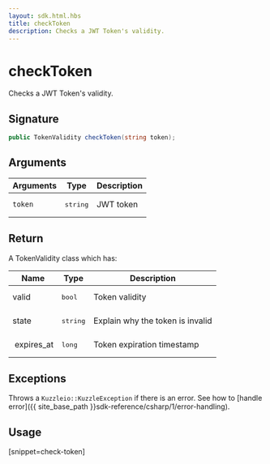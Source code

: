 ```yaml
---
layout: sdk.html.hbs
title: checkToken
description: Checks a JWT Token's validity.
---
```


# checkToken

Checks a JWT Token's validity.

## Signature

```csharp
public TokenValidity checkToken(string token);

```

## Arguments

| Arguments    | Type    | Description |
|--------------|---------|-------------|
| `token`      | <pre>string</pre>  | JWT token   |

## Return

A TokenValidity class which has:

| Name                | Type     | Description                        
| ------------------- | -------- | -----------------------------------
| valid               | <pre>bool</pre>     | Token validity
| state               | <pre>string</pre>   | Explain why the token is invalid
| expires_at          | <pre>long</pre>      | Token expiration timestamp

## Exceptions

Throws a `Kuzzleio::KuzzleException` if there is an error. See how to [handle error]({{ site_base_path }}sdk-reference/csharp/1/error-handling).

## Usage

[snippet=check-token]
